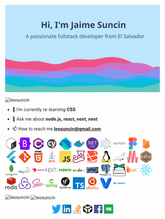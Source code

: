 ![Hi 👋, I'm Jaime Suncin](./assets/banner.svg)

<p align="left"> <img src="https://komarev.com/ghpvc/?username=leosuncin" alt="leosuncin" /> </p>

- 🌱 I’m currently re-learning **CSS**

- 💬 Ask me about **node.js, react, next, nest**

- 📫 How to reach me [**leosuncin@gmail.com**](mailto:leosuncin@gmail.com)

<p align="left">
<img src="./assets/bash-original.svg" alt="bash" width="40" height="40"/>
<img src="./assets/bootstrap-original.svg" alt="bootstrap" width="40" height="40"/>
<img src="./assets/csharp-original.svg" alt="csharp" width="40" height="40"/>
<img src="./assets/cypress-io-logo-round.svg" alt="cypress" width="40" height="40"/>
<img src="./assets/dart-original.svg" alt="dart" width="40" height="40"/>
<img src="./assets/docker-original.svg" alt="docker" width="40" height="40"/>
<img src="./assets/dotnetcore-original.svg" alt="dotnet" width="40" height="40"/>
<img src="./assets/electron-original.svg" alt="electron" width="40" height="40"/>
<img src="./assets/express-original-wordmark.svg" alt="express" width="40" height="40"/>
<img src="./assets/figma-original.svg" alt="figma" width="40" height="40"/>
<img src="./assets/firebase-plain.svg" alt="firebase" width="40" height="40"/>
<img src="./assets/flutter-original.svg" alt="flutter" width="40" height="40"/>
<img src="./assets/git-original.svg" alt="git" width="40" height="40"/>
<img src="./assets/html5-original-wordmark.svg" alt="html5" width="40" height="40"/>
<img src="./assets/java-original-wordmark.svg" alt="java" width="40" height="40"/>
<img src="./assets/javascript-original.svg" alt="javascript" width="40" height="40"/>
<img src="./assets/jest-plain.svg" alt="jest" width="40" height="40"/>
<img src="./assets/laravel-plain-wordmark.svg" alt="laravel" width="40" height="40"/>
<img src="./assets/linux-original.svg" alt="linux" width="40" height="40"/>
<img src="./assets/mariadb-icon.svg" alt="mariadb" width="40" height="40"/>
<img src="./assets/materialize.svg" alt="materialize" width="40" height="40"/>
<img src="./assets/mocha-plain.svg" alt="mocha" width="40" height="40"/>
<img src="./assets/mongodb-original-wordmark.svg" alt="mongodb" width="40" height="40"/>
<img src="./assets/mysql-original-wordmark.svg" alt="mysql" width="40" height="40"/>
<img src="./assets/nestjs-plain-wordmark.svg" alt="nest.js" width="40" height="40"/>
<img src="./assets/nextjs-original-wordmark.svg" alt="next.js" width="40" height="40"/>
<img src="./assets/nginx-original.svg" alt="nginx" width="40" height="40"/>
<img src="./assets/nodejs-original-wordmark.svg" alt="node.js" width="40" height="40"/>
<img src="./assets/php-original.svg" alt="php" width="40" height="40"/>
<img src="./assets/postgresql-original-wordmark.svg" alt="postgresql" width="40" height="40"/>
<img src="./assets/pptrdev-official.svg" alt="puppeteer" width="40" height="40"/>
<img src="./assets/rabbitmq-wordmark.svg" alt="RabbitMQ" width="40" height="40"/>
<img src="./assets/react-original.svg" alt="react" width="40" height="40"/>
<img src="./assets/redis-original-wordmark.svg" alt="redis" width="40" height="40"/>
<img src="./assets/redux-original.svg" alt="redux" width="40" height="40"/>
<img src="./assets/sass-original.svg" alt="sass" width="40" height="40"/>
<img src="./assets/spring-original-wordmark.svg" alt="spring" width="40" height="40"/>
<img src="./assets/symfony-original-wordmark.svg" alt="symfony" width="40" height="40"/>
<img src="./assets/typescript-original.svg" alt="typescript" width="40" height="40"/>
<img src="./assets/ubuntu-plain-wordmark.svg" alt="ubuntu" width="40" height="40"/>
<img src="./assets/vagrant-original.svg" alt="vagrant" width="40" height="40"/>
<img src="./assets/webpack-original-wordmark.svg" alt="webpack" width="40" height="40"/>
</p>

<p><img align="left" src="https://github-readme-stats.vercel.app/api/top-langs/?username=leosuncin&layout=compact&hide=html" alt="leosuncin" /></p>

<p>&nbsp;<img align="center" src="https://github-readme-stats.vercel.app/api?username=leosuncin&show_icons=true" alt="leosuncin" /></p>

<p align="center">
<a href="https://twitter.com/jl_suncin" target="blank"><img align="center" src="./assets/twitter-original.svg" alt="jl_suncin" height="30" width="30" /></a>
<a href="https://linkedin.com/in/jaimesuncin" target="blank"><img align="center" src="./assets/linkedin-original.svg" alt="jaimesuncin" height="30" width="30" /></a>
<a href="https://stackoverflow.com/users/jaime-suncin" target="blank"><img align="center" src="./assets/stackoverflow-icon.svg" alt="jaime-suncin" height="30" width="30" /></a>
<a href="https://codesandbox.com/leosuncin" target="blank"><img align="center" src="./assets/codesandbox-icon.svg" alt="leosuncin" height="30" width="30" /></a>
<a href="https://fb.com/jl.suncin" target="blank"><img align="center" src="./assets/facebook-original.svg" alt="jl.suncin" height="30" width="30" /></a>
<a href="https://www.hackerrank.com/suncin" target="blank"><img align="center" src="./assets/hackerrank-icon.svg" alt="suncin" height="30" width="30" /></a>
</p>
